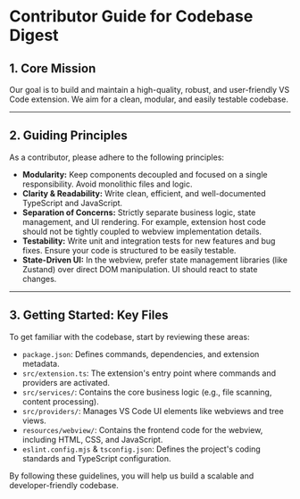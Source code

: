 # Contributor Guide for Codebase Digest

## 1. Core Mission

Our goal is to build and maintain a high-quality, robust, and user-friendly VS Code extension. We aim for a clean, modular, and easily testable codebase.

---

## 2. Guiding Principles

As a contributor, please adhere to the following principles:

-   **Modularity:** Keep components decoupled and focused on a single responsibility. Avoid monolithic files and logic.
-   **Clarity & Readability:** Write clean, efficient, and well-documented TypeScript and JavaScript.
-   **Separation of Concerns:** Strictly separate business logic, state management, and UI rendering. For example, extension host code should not be tightly coupled to webview implementation details.
-   **Testability:** Write unit and integration tests for new features and bug fixes. Ensure your code is structured to be easily testable.
-   **State-Driven UI:** In the webview, prefer state management libraries (like Zustand) over direct DOM manipulation. UI should react to state changes.

---

## 3. Getting Started: Key Files

To get familiar with the codebase, start by reviewing these areas:

-   `package.json`: Defines commands, dependencies, and extension metadata.
-   `src/extension.ts`: The extension's entry point where commands and providers are activated.
-   `src/services/`: Contains the core business logic (e.g., file scanning, content processing).
-   `src/providers/`: Manages VS Code UI elements like webviews and tree views.
-   `resources/webview/`: Contains the frontend code for the webview, including HTML, CSS, and JavaScript.
-   `eslint.config.mjs` & `tsconfig.json`: Defines the project's coding standards and TypeScript configuration.

By following these guidelines, you will help us build a scalable and developer-friendly codebase.